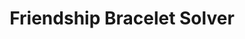 ---
title: 'Friendship Bracelet Solver'
type: 'personal project'
affiliation:
images:
  - url: ""
    alt: ""
skills: ['UI/UX', 'Python', 'Algorithm Development']
videoLink: ""
github: "https://github.com/Norange01/FriendshipBraceletSolver"
links: []
linkTitles: []
linkTypes: []
description:
---